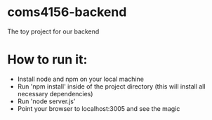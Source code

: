 # coms4156-backend
The toy project for our backend

# How to run it:
* Install node and npm on your local machine
* Run 'npm install' inside of the project directory (this will install all necessary dependencies)
* Run 'node server.js'
* Point your browser to localhost:3005 and see the magic
